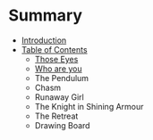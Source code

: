 # Summary

* [Introduction](README.md)
* [Table of Contents](chapter1.md)
   * [Those Eyes](those_eyes.md)
   * [Who are you](who_are_you.md)
   * The Pendulum
   * Chasm
   * Runaway Girl
   * The Knight in Shining Armour
   * The Retreat
   * Drawing Board


